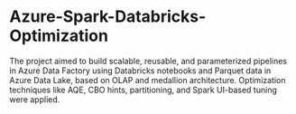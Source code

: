 # Azure-Spark-Databricks-Optimization
The project aimed to build scalable, reusable, and parameterized pipelines in Azure Data Factory using Databricks notebooks and Parquet data in Azure Data Lake, based on OLAP and medallion architecture. Optimization techniques like AQE, CBO hints, partitioning, and Spark UI-based tuning were applied.
